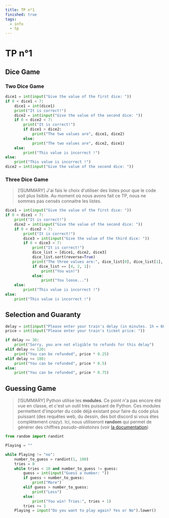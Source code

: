 ```yaml
---
title: TP n°1
finished: true
tags:
  - info
  - tp
---
```


# TP n°1

## Dice Game

### Two Dice Game

```python [TwoDice.py]
dice1 = int(input("Give the value of the first dice: "))
if 0 < dice1 < 7:
    dice1 = int(dice1)
    print("It is correct!")
    dice2 = int(input("Give the value of the second dice: "))
    if 0 < dice2 < 7:
        print("It is correct!")
        if dice1 > dice2:
            print("The two values are", dice1, dice2)
        else:
            print("The two values are", dice2, dice1)
    else:
        print("This value is incorrect !")
else:
    print("This value is incorrect !")
dice2 = int(input("Give the value of the second dice: "))
```

### Three Dice Game

> [!SUMMARY]
> J'ai fais le choix d'utiliser des listes pour que le code soit plus lisible. Au moment où nous avons fait ce TP, nous ne sommes pas censés connaitre les listes.

```python [ThreeDice.py]
dice1 = int(input("Give the value of the first dice: "))
if 0 < dice1 < 7:
    print("It is correct!")
    dice2 = int(input("Give the value of the second dice: "))
    if 0 < dice2 < 7:
        print("It is correct!")
        dice3 = int(input("Give the value of the third dice: "))
        if 0 < dice3 < 7:
            print("It is correct!")
            dice_list = [dice1, dice2, dice3]
            dice_list.sort(reverse=True)
            print("The three values are:", dice_list[0], dice_list[1], dice_list[2])
            if dice_list == [4, 2, 1]:
                print("You win!")
            else:
                print("You loose...")
    else:
        print("This value is incorrect !")
else:
    print("This value is incorrect !")
```

## Selection and Guaranty

```python [g30.py]
delay = int(input("Please enter your train's delay (in minutes. 1h = 60min): "))
price = int(input("Please enter your train's ticket price: "))

if delay <= 30:
    print("Sorry, you are not eligible to refunds for this delay")
elif delay <= 120:
    print("You can be refunded", price * 0.25)
elif delay <= 180:
    print("You can be refunded", price * 0.5)
else:
    print("You can be refunded", price * 0.75)
```

## Guessing Game

> [!SUMMARY]
> Python utilise les **modules**. Ce point n'a pas encore été vue en classe, et c'est un outil très puissant de Python. Ces modules permettent d'importer du code déjà existant pour faire du code plus puissant (des requêtes web, du dessin, des bot discord si vous êtes complètement $crazy$). Ici, nous utiliseront **random** qui permet de générer des chiffres *pseudo-aléatoires* (voir [la documentation](https://docs.python.org/3/library/random.html))

```python [GuessGame.py]
from random import randint

Playing = ""

while Playing != "no":
    number_to_guess = randint(1, 100)
    tries = 0
    while tries < 10 and number_to_guess != guess:
        guess = int(input("Guess a number: "))
        if guess < number_to_guess:
            print("More")
        elif guess > number_to_guess:
            print("Less")
        else:
            print("You win! Tries:", tries + 1)
        tries += 1
    Playing = input("Do you want to play again? Yes or No").lower()
```

